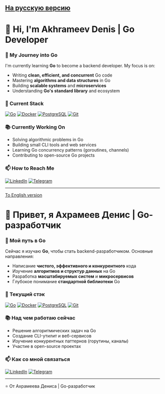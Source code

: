 [На русскую версию](#russian)
---
<a name="english"></a>
# 👋 Hi, I'm Akhrameev Denis | Go Developer

### 🚀 My Journey into Go
I'm currently learning **Go** to become a backend developer. My focus is on:
- Writing **clean, efficient, and concurrent** Go code
- Mastering **algorithms and data structures** in Go
- Building **scalable systems** and **microservices**
- Understanding **Go's standard library** and ecosystem

### 🔧 Current Stack
[![Go](https://img.shields.io/badge/Go-00ADD8?style=for-the-badge&logo=go&logoColor=white)](https://golang.org/)
[![Docker](https://img.shields.io/badge/Docker-2496ED?style=for-the-badge&logo=docker&logoColor=white)](https://www.docker.com/)
[![PostgreSQL](https://img.shields.io/badge/PostgreSQL-316192?style=for-the-badge&logo=postgresql&logoColor=white)](https://www.postgresql.org/)
[![Git](https://img.shields.io/badge/Git-F05032?style=for-the-badge&logo=git&logoColor=white)](https://git-scm.com/)

### 📚 Currently Working On
- Solving algorithmic problems in Go
- Building small CLI tools and web services
- Learning Go concurrency patterns (goroutines, channels)
- Contributing to open-source Go projects

### 📫 How to Reach Me
[![LinkedIn](https://img.shields.io/badge/LinkedIn-0077B5?style=for-the-badge&logo=linkedin&logoColor=white)](https://www.linkedin.com/in/denis-akhrameev-01681b251)
[![Telegram](https://img.shields.io/badge/Telegram-2CA5E0?style=for-the-badge&logo=telegram&logoColor=white)](https://t.me/Akhrameev_Denis)

---
[To English version](#english)  

<a name="russian"></a>
# 👋 Привет, я Ахрамеев Денис | Go-разработчик

### 🚀 Мой путь в Go
Сейчас я изучаю **Go**, чтобы стать backend-разработчиком. Основные направления:
- Написание **чистого, эффективного и конкурентного** кода
- Изучение **алгоритмов и структур данных** на Go
- Разработка **масштабируемых систем** и **микросервисов**
- Глубокое понимание **стандартной библиотеки** Go

### 🔧 Текущий стэк
[![Go](https://img.shields.io/badge/Go-00ADD8?style=for-the-badge&logo=go&logoColor=white)](https://golang.org/)
[![Docker](https://img.shields.io/badge/Docker-2496ED?style=for-the-badge&logo=docker&logoColor=white)](https://www.docker.com/)
[![PostgreSQL](https://img.shields.io/badge/PostgreSQL-316192?style=for-the-badge&logo=postgresql&logoColor=white)](https://www.postgresql.org/)
[![Git](https://img.shields.io/badge/Git-F05032?style=for-the-badge&logo=git&logoColor=white)](https://git-scm.com/)

### 📚 Над чем работаю сейчас
- Решение алгоритмических задач на Go
- Создание CLI-утилит и веб-сервисов
- Изучение конкурентных паттернов (горутины, каналы)
- Участие в open-source проектах

### 📫 Как со мной связаться
[![LinkedIn](https://img.shields.io/badge/LinkedIn-0077B5?style=for-the-badge&logo=linkedin&logoColor=white)](https://www.linkedin.com/in/denis-akhrameev-01681b251)
[![Telegram](https://img.shields.io/badge/Telegram-2CA5E0?style=for-the-badge&logo=telegram&logoColor=white)](https://t.me/Akhrameev_Denis)

---

⭐ От Ахрамеева Дениса | Go-разработчик

